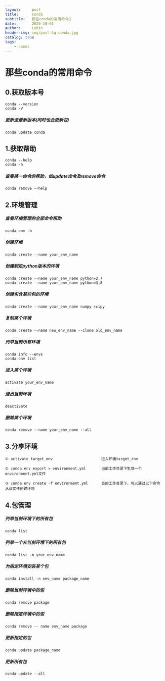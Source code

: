 ```yaml
---
layout:     post                    
title:      conda        
subtitle:   那些conda的常用命令👻
date:       2020-10-01            
author:     Lebin                     
header-img: img/post-bg-conda.jpg
catalog: true                       
tags:                               
    - conda
---
```


# 那些conda的常用命令

## 0.获取版本号
```
conda --version
conda -V
```

##### 更新至最新版本(同时也会更新包)
```
conda update conda
```

## 1.获取帮助
```
conda --help
conda -h
```

##### 查看某一命令的帮助，如update命令及remove命令
```conda update --help
conda remove --help
```

## 2.环境管理

##### 查看环境管理的全部命令帮助
```
conda env -h
```

##### 创建环境
```
conda create --name your_env_name
```

##### 创建制定python版本的环境
```
conda create --name your_env_name python=2.7
conda create --name your_env_name python=3.8
```
##### 创建包含某些包的环境
```
conda create --name your_env_name numpy scipy
```

##### 复制某个环境
```
conda create --name new_env_name --clone old_env_name 
```

##### 列举当前所有环境
```
conda info --envs
conda env list
```

##### 进入某个环境
```
activate your_env_name
```

##### 退出当前环境
```
deactivate 
```

##### 删除某个环境
```
conda remove --name your_env_name --all
```

## 3.分享环境
```
① activate target_env                      进入环境target_env     

② conda env export > environment.yml       当前工作目录下生成一个environment.yml文件     

③ conda env create -f environment.yml      目的工作目录下，可以通过以下命令从该文件创建环境       
```

## 4.包管理

##### 列举当前环境下的所有包
```
conda list
```

##### 列举一个非当前环境下的所有包
```
conda list -n your_env_name
```

##### 为指定环境安装某个包
```
conda install -n env_name package_name
```

##### 删除当前环境中的包
```
conda remove package
```

##### 删除指定环境中的包
```
conda remove -- name env_name package
```

##### 更新指定的包
```
conda update package_name
```

##### 更新所有包
```
conda update --all
```